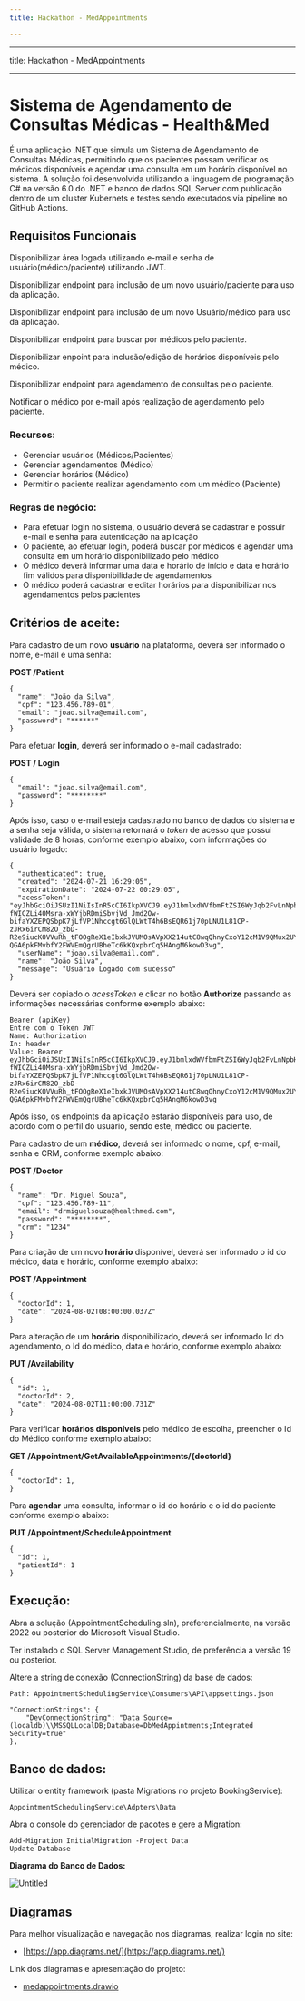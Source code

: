 ```yaml
---
title: Hackathon - MedAppointments

---
```


---
title: Hackathon - MedAppointments

---

# Sistema de Agendamento de Consultas Médicas - Health&Med

É uma aplicação .NET que simula um Sistema de Agendamento de Consultas Médicas, permitindo que os pacientes possam verificar os médicos disponíveis e agendar uma consulta em um horário disponível no sistema. A solução foi desenvolvida utilizando a linguagem de programação C# na versão 6.0 do .NET e banco de dados SQL Server com publicação dentro de um cluster Kubernets e testes sendo executados via pipeline no GitHub Actions.

## Requisitos Funcionais
Disponibilizar área logada utilizando e-mail e senha de usuário(médico/paciente) utilizando JWT.

Disponibilizar endpoint para inclusão de um novo usuário/paciente para uso da aplicação.

Disponibilizar endpoint para inclusão de um novo Usuário/médico para uso da aplicação.

Disponibilizar endpoint para buscar por médicos pelo paciente.

Disponibilizar enpoint para inclusão/edição de horários disponíveis pelo médico.

Disponibilizar endpoint para agendamento de consultas pelo paciente.

Notificar o médico por e-mail após realização de agendamento pelo paciente.

### Recursos:
* Gerenciar usuários (Médicos/Pacientes)
* Gerenciar agendamentos (Médico)
* Gerenciar horários (Médico)
* Permitir o paciente realizar agendamento com um médico (Paciente)

### Regras de negócio:
* Para efetuar login no sistema, o usuário deverá se cadastrar e possuir e-mail e senha para autenticação na aplicação
* O paciente, ao efetuar login, poderá buscar por médicos e agendar uma consulta em um horário disponibilizado pelo médico
* O médico deverá informar uma data e horário de início e data e horário fim válidos para disponibilidade de agendamentos
* O médico poderá cadastrar e editar horários para disponibilizar nos agendamentos pelos pacientes

## Critérios de aceite:

Para cadastro de um novo **usuário** na plataforma, deverá ser informado o nome, e-mail e uma senha:

**POST /Patient**
```
{
  "name": "João da Silva",
  "cpf": "123.456.789-01",
  "email": "joao.silva@email.com",
  "password": "******"
}

```

Para efetuar **login**, deverá ser informado o e-mail cadastrado:

**POST / Login**

```
{
  "email": "joao.silva@email.com",
  "password": "********"
}
```

Após isso, caso o e-mail esteja cadastrado no banco de dados do sistema e a senha seja válida, o sistema retornará o *token* de acesso que possui validade de 8 horas, conforme exemplo abaixo, com informações do usuário logado:

````
{
  "authenticated": true,
  "created": "2024-07-21 16:29:05",
  "expirationDate": "2024-07-22 00:29:05",
  "acessToken": "eyJhbGciOiJSUzI1NiIsInR5cCI6IkpXVCJ9.eyJ1bmlxdWVfbmFtZSI6WyJqb2FvLnNpbHZhQGVtYWlsLmNvbSIsImpvYW8uc2lsdmFAZW1haWwuY29tIl0sImp0aSI6ImM5Njg1MWNhLTVmNzUtNDk0YS05ZTlhLWI5NWNhMmUwOTJlZSIsIm5iZiI6MTcyMTU5MDE0NSwiZXhwIjoxNzIxNjE4OTQ1LCJpYXQiOjE3MjE1OTAxNDUsImlzcyI6IkV4ZW1wbG9Jc3N1ZXIiLCJhdWQiOiJFeGVtcGxvQXVkaWVuY2UifQ.cwQz5878YWdfZfSxEIJnEsvHxD__TX0HbWyWSepqBQDvG9fdTc54-fWICZLi40Msra-xWYjbRDmiSbvjVd_Jmd2Ow-bifaYXZEPQSbpK7jLfVP1Nhccgt6GlQLWtT4h6BsEQR61j70pLNU1L81CP-zJRx6irCM82O_zbD-R2e9iucKOVVuRh_tFOOgReX1eIbxkJVUMOsAVpXX214utC8wqQhnyCxoY12cM1V9QMux2UYj2B8imVo0NAOC7n50FW8BZ8urOEgugX45y8ER0i4biZTUW6qCwe0T-QGA6pkFMvbfY2FWVEmQgrUBheTc6kKQxpbrCq5HAngM6kowD3vg",
  "userName": "joao.silva@email.com",
  "name": "João Silva",
  "message": "Usuário Logado com sucesso"
}
````

Deverá ser copiado o *acessToken* e clicar no botão **Authorize** passando as informações necessárias conforme exemplo abaixo:

````
Bearer (apiKey)
Entre com o Token JWT
Name: Authorization
In: header
Value: Bearer eyJhbGciOiJSUzI1NiIsInR5cCI6IkpXVCJ9.eyJ1bmlxdWVfbmFtZSI6WyJqb2FvLnNpbHZhQGVtYWlsLmNvbSIsImpvYW8uc2lsdmFAZW1haWwuY29tIl0sImp0aSI6ImM5Njg1MWNhLTVmNzUtNDk0YS05ZTlhLWI5NWNhMmUwOTJlZSIsIm5iZiI6MTcyMTU5MDE0NSwiZXhwIjoxNzIxNjE4OTQ1LCJpYXQiOjE3MjE1OTAxNDUsImlzcyI6IkV4ZW1wbG9Jc3N1ZXIiLCJhdWQiOiJFeGVtcGxvQXVkaWVuY2UifQ.cwQz5878YWdfZfSxEIJnEsvHxD__TX0HbWyWSepqBQDvG9fdTc54-fWICZLi40Msra-xWYjbRDmiSbvjVd_Jmd2Ow-bifaYXZEPQSbpK7jLfVP1Nhccgt6GlQLWtT4h6BsEQR61j70pLNU1L81CP-zJRx6irCM82O_zbD-R2e9iucKOVVuRh_tFOOgReX1eIbxkJVUMOsAVpXX214utC8wqQhnyCxoY12cM1V9QMux2UYj2B8imVo0NAOC7n50FW8BZ8urOEgugX45y8ER0i4biZTUW6qCwe0T-QGA6pkFMvbfY2FWVEmQgrUBheTc6kKQxpbrCq5HAngM6kowD3vg
````

Após isso, os endpoints da aplicação estarão disponíveis para uso, de acordo com o perfil do usuário, sendo este, médico ou paciente.

Para cadastro de um **médico**, deverá ser informado o nome, cpf, e-mail, senha e CRM, conforme exemplo abaixo:

**POST /Doctor**

````
{
  "name": "Dr. Miguel Souza",
  "cpf": "123.456.789-11",
  "email": "drmiguelsouza@healthmed.com",
  "password": "********",
  "crm": "1234"
}
````

Para criação de um novo **horário** disponível, deverá ser informado o id do médico, data e horário, conforme exemplo abaixo:

**POST /Appointment**

````
{
  "doctorId": 1,
  "date": "2024-08-02T08:00:00.037Z"
}
````

Para alteração de um **horário** disponibilizado, deverá ser informado Id do agendamento, o Id do médico, data e horário, conforme exemplo abaixo:

**PUT /Availability**

````
{
  "id": 1,
  "doctorId": 2,
  "date": "2024-08-02T11:00:00.731Z"
}
````

Para verificar **horários disponíveis** pelo médico de escolha, preencher o Id do Médico conforme exemplo abaixo:

**GET /Appointment/GetAvailableAppointments/{doctorId}**
````
{
  "doctorId": 1,
}
````
Para **agendar** uma consulta, informar o id do horário e o id do paciente conforme exemplo abaixo:

**PUT /Appointment/ScheduleAppointment**

````
{
  "id": 1,
  "patientId": 1
}
````


## Execução:
Abra a solução (AppointmentScheduling.sln), preferencialmente, na versão 2022 ou posterior do Microsoft Visual Studio.

Ter instalado o SQL Server Management Studio, de preferência a versão 19 ou posterior.

Altere a string de conexão (ConnectionString) da base de dados:

````
Path: AppointmentSchedulingService\Consumers\API\appsettings.json

"ConnectionStrings": {
    "DevConnectionString": "Data Source=(localdb)\\MSSQLLocalDB;Database=DbMedAppintments;Integrated Security=true"
},
````

## Banco de dados:
Utilizar o entity framework (pasta Migrations no projeto BookingService):
````
AppointmentSchedulingService\Adpters\Data
````
Abra o console do gerenciador de pacotes e gere a Migration:
````
Add-Migration InitialMigration -Project Data
Update-Database
````
**Diagrama do Banco de Dados:**

![Untitled](https://hackmd.io/_uploads/r1VHpWotA.png)


## Diagramas
Para melhor visualização e navegação nos diagramas, realizar login no site:
* [https://app.diagrams.net/](https://app.diagrams.net/)

Link dos diagramas e apresentação do projeto:
* [medappointments.drawio](https://drive.google.com/file/d/1-KnEti7zq4l8iJwbpSu9gnDOIUGbByg8/view?usp=sharing)
